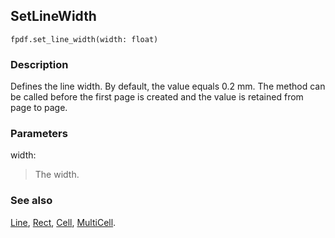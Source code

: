 ## SetLineWidth ##

```
fpdf.set_line_width(width: float)
```

### Description ###

Defines the line width. By default, the value equals 0.2 mm. The method can be called before the first page is created and the value is retained from page to page.

### Parameters ###

width:
> The width.

### See also ###

[Line](Line.md), [Rect](Rect.md), [Cell](Cell.md), [MultiCell](MultiCell.md).

